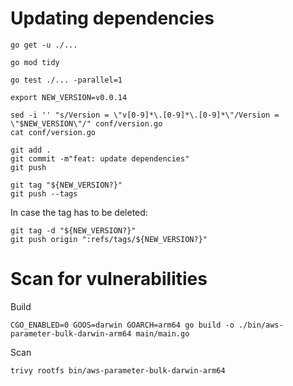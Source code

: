 # Updating dependencies

```shell
go get -u ./...
```

```shell
go mod tidy
```

```shell
go test ./... -parallel=1
```

```shell
export NEW_VERSION=v0.0.14
```

```shell
sed -i '' "s/Version = \"v[0-9]*\.[0-9]*\.[0-9]*\"/Version = \"$NEW_VERSION\"/" conf/version.go
cat conf/version.go
```

```shell
git add .
git commit -m"feat: update dependencies"
git push
```

```shell
git tag "${NEW_VERSION?}"
git push --tags
```

In case the tag has to be deleted:
```shell
git tag -d "${NEW_VERSION?}"
git push origin ":refs/tags/${NEW_VERSION?}"
```

# Scan for vulnerabilities

Build
```shell
CGO_ENABLED=0 GOOS=darwin GOARCH=arm64 go build -o ./bin/aws-parameter-bulk-darwin-arm64 main/main.go
```
Scan
```shell
trivy rootfs bin/aws-parameter-bulk-darwin-arm64
```
